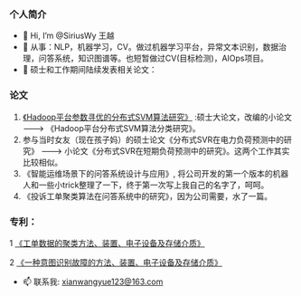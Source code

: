 ### 个人简介
- 👋 Hi, I’m @SiriusWy 王越
- 👀 从事：NLP，机器学习，CV。做过机器学习平台，异常文本识别，数据治理，问答系统，知识图谱等。也短暂做过CV(目标检测)，AIOps项目。
- 💞️ 硕士和工作期间陆续发表相关论文：

### 论文
1. [《Hadoop平台参数寻优的分布式SVM算法研究》](https://kns.cnki.net/kcms/detail/detail.aspx?dbcode=CMFD&dbname=CMFD201801&filename=1017853526.nh&uniplatform=NZKPT&v=CT7iJXFg-L16ZBk5VwsCidrThz8EVymEiXdeAXU7w2NiQkzBkUlKQUPaqVFqxPns)  :硕士大论文，改编的小论文         ———> 《Hadoop平台分布式SVM算法分类研究》。
2. 参与当时女友（现在孩子妈）的硕士论文《分布式SVR在电力负荷预测中的研究》     ———>    小论文《分布式SVR在短期负荷预测中的研究》。这两个工作其实比较相似。
3. 《智能运维场景下的问答系统设计与应用》, 将公司开发的第一个版本的机器人和一些小trick整理了一下，终于第一次写上我自己的名字了，呵呵。
4. 《投诉工单聚类算法在问答系统中的研究》，因为公司需要，水了一篇。

### 专利：
1 [《工单数据的聚类方法、装置、电子设备及存储介质》](https://patents.qizhidao.com/search/detail/b9b26c005838af84e0983946fe01ba5f?orderColumn=undefined&orderType=undefined&filter=&tab=0&from=simple&businessSource=%E6%9F%A5%E4%B8%93%E5%88%A9-%E6%90%9C%E7%B4%A2%E7%BB%93%E6%9E%9C%E5%88%97%E8%A1%A8-%E6%90%9C%E7%B4%A2%E6%9B%B4%E5%A4%9A&statement=%E5%8C%97%E4%BA%AC%E5%AE%9D%E5%85%B0%E5%BE%B7%E8%BD%AF%E4%BB%B6%E8%82%A1%E4%BB%BD%E6%9C%89%E9%99%90%E5%85%AC%E5%8F%B8&patentName=%E5%B7%A5%E5%8D%95%E6%95%B0%E6%8D%AE%E7%9A%84%E8%81%9A%E7%B1%BB%E6%96%B9%E6%B3%95%E3%80%81%E8%A3%85%E7%BD%AE%E3%80%81%E7%94%B5%E5%AD%90%E8%AE%BE%E5%A4%87%E5%8F%8A%E5%AD%98%E5%82%A8%E4%BB%8B%E8%B4%A8&rightSidebar=false&simpleMode=1&sortType=2&leftTabVal=0&rightTabVal=3)

2 [《一种意图识别故障的方法、装置、电子设备及存储介质》](https://patents.qizhidao.com/search/detail/5939b595eafad7ff5c95403ad22f3f47?orderColumn=undefined&orderType=undefined&filter=&tab=0&from=simple&businessSource=%E6%9F%A5%E4%B8%93%E5%88%A9-%E6%90%9C%E7%B4%A2%E7%BB%93%E6%9E%9C%E5%88%97%E8%A1%A8-%E6%90%9C%E7%B4%A2%E6%9B%B4%E5%A4%9A&statement=%E5%8C%97%E4%BA%AC%E5%AE%9D%E5%85%B0%E5%BE%B7%E8%BD%AF%E4%BB%B6%E8%82%A1%E4%BB%BD%E6%9C%89%E9%99%90%E5%85%AC%E5%8F%B8&patentName=%E4%B8%80%E7%A7%8D%E6%84%8F%E5%9B%BE%E8%AF%86%E5%88%AB%E6%95%85%E9%9A%9C%E7%9A%84%E6%96%B9%E6%B3%95%E3%80%81%E8%A3%85%E7%BD%AE%E3%80%81%E7%94%B5%E5%AD%90%E8%AE%BE%E5%A4%87%E5%8F%8A%E5%AD%98%E5%82%A8%E4%BB%8B%E8%B4%A8&rightSidebar=false&simpleMode=1&sortType=2&leftTabVal=0&rightTabVal=3)


- 📫 联系我: xianwangyue123@163.com

<!---
SiriusWy/SiriusWy is a ✨ special ✨ repository because its `README.md` (this file) appears on your GitHub profile.
You can click the Preview link to take a look at your changes.
--->
